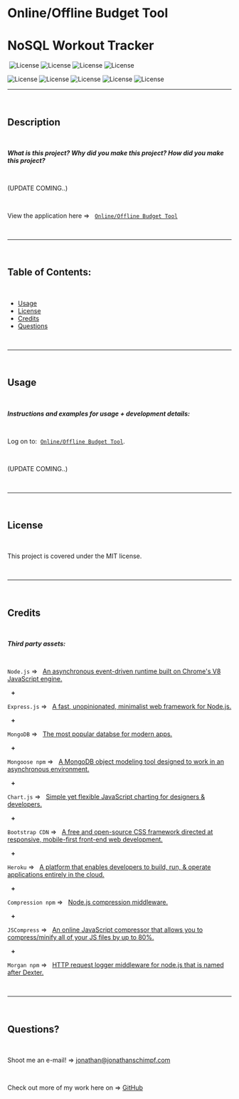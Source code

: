 # Online/Offline Budget Tool




# NoSQL Workout Tracker
‎
‎‎![License](https://img.shields.io/static/v1?label=License&message=MIT&color=brightgreen) 
![License](https://img.shields.io/static/v1?label=Language&message=JavaScript&color=yellow)
![License](https://img.shields.io/static/v1?label=Language&message=Chart.js&color=red) 
![License](https://img.shields.io/static/v1?label=Language&message=Node.js&color=green)


![License](https://img.shields.io/static/v1?label=Language&message=MongoDB&color=blueviolet)
![License](https://img.shields.io/static/v1?label=Language&message=Mongoose&color=blue)
![License](https://img.shields.io/static/v1?label=Language&message=Express.js&color=yellowgreen)    ![License](https://img.shields.io/static/v1?label=Language&message=HTML5&color=orange) ![License](https://img.shields.io/static/v1?label=Language&message=CSS3&color=blue) 
  

  ---
  
  <p>&nbsp;<p>
    

## Description 

<p>&nbsp;<p>

<strong><em>What is this project? Why did you make this project? How did you make this project?</strong></em>

<p>&nbsp;<p>

(UPDATE COMING..)

<p>&nbsp;<p>


View the application here =>‏‏‎ ‎‏‏‎ ‎‏‏‎ ‎‏‏[`Online/Offline Budget Tool`](https://onlineoffline-budget-app.herokuapp.com/)


<p>&nbsp;<p>


---

<p>&nbsp;<p>


## Table of Contents: 

<p>&nbsp;<p>

* [Usage](#usage)
* [License](#license)
* [Credits](#credits)
* [Questions](#questions)

<p>&nbsp;<p>

---


<p>&nbsp;<p>


## Usage


<p>&nbsp;<p>


<strong><em>Instructions and examples for usage + development details:</strong></em>

<p>&nbsp;<p>


Log on to:‏‏‎ ‎‏‏‎ ‎‎‏‏[`Online/Offline Budget Tool`](https://onlineoffline-budget-app.herokuapp.com/).‏‏‎ ‎ 

<p>&nbsp;<p>

(UPDATE COMING..)

<p>&nbsp;<p>

<!-- ---

<p>&nbsp;<p>

View a video overview on usage here:

[![IMAGE](public/img/trip-wishlist_video-player_scrngrb.jpg)](https://drive.google.com/file/d/13k1SuX7pMayu0ahN_L9TZ95Uns9oZQ9D/view) 

<p>&nbsp;<p> 


---


<p>&nbsp;<p>



[![IMAGE](public/images/NoSQL_Workout_INDEX.jpg)](https://nosql-work-out.herokuapp.com/) 


<p>&nbsp;<p>


---


<p>&nbsp;<p>



[![IMAGE](public/images/NoSQL_Workout_STATS.jpg)](https://nosql-work-out.herokuapp.com/) 


<p>&nbsp;<p>


--- 


<p>&nbsp;<p>



[![IMAGE](public/img/trip-wishlist_foodsearch_scrngrb.jpg)](https://trip-wishlist.herokuapp.com/) 


<p>&nbsp;<p>
 

---


<p>&nbsp;<p>



[![IMAGE](public/img/trip-wishlist_museumsearch_scrngrb.jpg)](https://trip-wishlist.herokuapp.com/) 


<p>&nbsp;<p>



---


<p>&nbsp;<p>


[![IMAGE](public/img/trip-wishlist_foodsearch-detail_scrngrb.jpg)](https://trip-wishlist.herokuapp.com/) 

<p>&nbsp;</p>



---

<p>&nbsp;<p>


[![IMAGE](public/img/trip-wishlist_mobile_scrngrb.jpg)](https://trip-wishlist.herokuapp.com/) 

<p>&nbsp;</p>



---

<p>&nbsp;</p>

<p align= "center"><img src="public/img/TripWishlist_GIF.gif" alt="animated" href="https://trip-wishlist.herokuapp.com/" /></p>

<p>&nbsp;</p>   -->


---



<p>&nbsp;<p>


## License


<p>&nbsp;<p>


This project is covered under the MIT license. 


<p>&nbsp;<p>


---


<p>&nbsp;<p>


## Credits


<p>&nbsp;<p>


<strong><em>Third party assets:</strong></em>


<p>&nbsp;<p>

`Node.js` =>‏‏‎ ‎ ‏‏‎ ‎[An asynchronous event-driven runtime built on Chrome's V8 JavaScript engine.](https://nodejs.org/en/)


<p>&nbsp;‏‏‎‏‏‎ ‎<strong>+</strong></p>


`Express.js` =>‏‏‎ ‎ ‏‏‎ ‎[A fast, unopinionated, minimalist web framework for Node.js.](https://expressjs.com/)


<p>&nbsp;‏‏‎‏‏‎ ‎<strong>+</strong></p>



`MongoDB` =>‏‏‎ ‎ ‏‏‎ ‎[The most popular databse for modern apps.](https://www.mongodb.com/)


<p>&nbsp;‏‏‎‏‏‎ ‎<strong>+</strong></p>


`Mongoose npm` =>‏‏‎ ‎ ‏‏‎ ‎[A MongoDB object modeling tool designed to work in an asynchronous environment. ](https://www.npmjs.com/package/mongoose)


<p>&nbsp;‏‏‎‏‏‎ ‎<strong>+</strong></p>


`Chart.js` =>‏‏‎ ‎ ‏‏‎ ‎[Simple yet flexible JavaScript charting for designers & developers.](https://www.chartjs.org/)



<p>&nbsp;‏‏‎‏‏‎ ‎<strong>+</strong></p>


`Bootstrap CDN` =>‏‏‎ ‎ ‏‏‎ ‎[A free and open-source CSS framework directed at responsive, mobile-first front-end web development.](https://getbootstrap.com/)



<p>&nbsp;‏‏‎‏‏‎ ‎<strong>+</strong></p>



`Heroku` =>‏‏‎ ‎ ‏‏‎ ‎[A platform that enables developers to build, run, & operate applications entirely in the cloud.](https://www.heroku.com)



<p>&nbsp;‏‏‎‏‏‎ ‎<strong>+</strong></p>


`Compression npm` =>‏‏‎ ‎ ‏‏‎ ‎[Node.js compression middleware.](https://www.npmjs.com/package/compression)




<p>&nbsp;‏‏‎‏‏‎ ‎<strong>+</strong></p>


`JSCompress` =>‏‏‎ ‎ ‏‏‎ ‎[An online JavaScript compressor that allows you to compress/minify all of your JS files by up to 80%.](https://jscompress.com/)


<p>&nbsp;‏‏‎‏‏‎ ‎<strong>+</strong></p>


`Morgan npm` =>‏‏‎ ‎ ‏‏‎ ‎[HTTP request logger middleware for node.js that is named after Dexter.](https://www.npmjs.com/package/morgan)

<p>&nbsp;<p>

---


<p>&nbsp;<p>


## Questions?


<p>&nbsp;<p>


Shoot me an e-mail! => jonathan@jonathanschimpf.com

<p>&nbsp;<p>


Check out more of my work here on =>
[GitHub](http://github.com/jonathanschimpf)

<p>&nbsp;<p>





